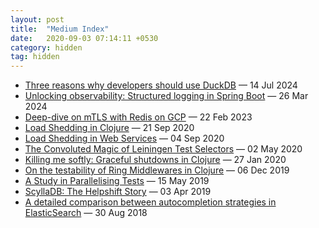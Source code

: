 ```yaml
---
layout: post
title:  "Medium Index"
date:   2020-09-03 07:14:11 +0530
category: hidden
tag: hidden
---
```


<!-- BLOG-POST-LIST:START -->
- [Three reasons why developers should use DuckDB](https://mourjo.medium.com/three-reasons-why-developers-should-use-duckdb-0884c8e9f02a?source=rss-c69a7b7ed0c5------2)<span class='copy'>&nbsp;—&nbsp;14 Jul 2024</span>
- [Unlocking observability: Structured logging in Spring Boot](https://medium.com/booking-com-development/unlocking-observability-structured-logging-in-spring-boot-c81dbabfb9e7?source=rss-c69a7b7ed0c5------2)<span class='copy'>&nbsp;—&nbsp;26 Mar 2024</span>
- [Deep-dive on mTLS with Redis on GCP](https://mourjo.medium.com/building-a-secure-web-chat-with-redis-mtls-and-gcp-e52007ba362d?source=rss-c69a7b7ed0c5------2)<span class='copy'>&nbsp;—&nbsp;22 Feb 2023</span>
- [Load Shedding in Clojure](https://medium.com/helpshift-engineering/load-shedding-in-clojure-d4857ce11588?source=rss-c69a7b7ed0c5------2)<span class='copy'>&nbsp;—&nbsp;21 Sep 2020</span>
- [Load Shedding in Web Services](https://medium.com/helpshift-engineering/load-shedding-in-web-services-9fa8cfa1ffe4?source=rss-c69a7b7ed0c5------2)<span class='copy'>&nbsp;—&nbsp;04 Sep 2020</span>
- [The Convoluted Magic of Leiningen Test Selectors](https://medium.com/helpshift-engineering/the-convoluted-magic-of-leiningen-test-selectors-2eb6c452dfcf?source=rss-c69a7b7ed0c5------2)<span class='copy'>&nbsp;—&nbsp;02 May 2020</span>
- [Killing me softly: Graceful shutdowns in Clojure](https://medium.com/helpshift-engineering/achieving-graceful-restarts-of-clojure-services-b3a3b9c1d60d?source=rss-c69a7b7ed0c5------2)<span class='copy'>&nbsp;—&nbsp;27 Jan 2020</span>
- [On the testability of Ring Middlewares in Clojure](https://medium.com/helpshift-engineering/on-the-testability-of-ring-middlewares-in-clojure-6795eae60f2a?source=rss-c69a7b7ed0c5------2)<span class='copy'>&nbsp;—&nbsp;06 Dec 2019</span>
- [A Study in Parallelising Tests](https://medium.com/helpshift-engineering/a-study-in-parallelising-tests-b5253817beae?source=rss-c69a7b7ed0c5------2)<span class='copy'>&nbsp;—&nbsp;15 May 2019</span>
- [ScyllaDB: The Helpshift Story](https://medium.com/helpshift-engineering/scylladb-the-helpshift-story-3d332bf80ce2?source=rss-c69a7b7ed0c5------2)<span class='copy'>&nbsp;—&nbsp;03 Apr 2019</span>
- [A detailed comparison between autocompletion strategies in ElasticSearch](https://mourjo.medium.com/a-detailed-comparison-between-autocompletion-strategies-in-elasticsearch-66cb9e9c62c4)<span class='copy'>&nbsp;—&nbsp;30 Aug 2018</span>

<!-- BLOG-POST-LIST:END -->
